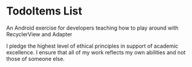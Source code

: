 # TodoItems List

An Android exercise for developers teaching how to play around with RecyclerView and Adapter

I pledge the highest level of ethical principles in support of academic excellence. 
I ensure that all of my work reflects my own abilities and not those of someone else.
